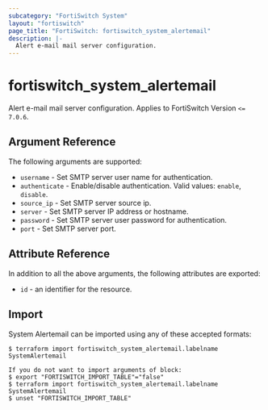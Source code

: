 ```yaml
---
subcategory: "FortiSwitch System"
layout: "fortiswitch"
page_title: "FortiSwitch: fortiswitch_system_alertemail"
description: |-
  Alert e-mail mail server configuration.
---
```


# fortiswitch_system_alertemail
Alert e-mail mail server configuration. Applies to FortiSwitch Version `<= 7.0.6`.

## Argument Reference

The following arguments are supported:

* `username` - Set SMTP server user name for authentication.
* `authenticate` - Enable/disable authentication. Valid values: `enable`, `disable`.
* `source_ip` - Set SMTP server source ip.
* `server` - Set SMTP server IP address or hostname.
* `password` - Set SMTP server user password for authentication.
* `port` - Set SMTP server port.


## Attribute Reference

In addition to all the above arguments, the following attributes are exported:
* `id` - an identifier for the resource.

## Import

System Alertemail can be imported using any of these accepted formats:
```
$ terraform import fortiswitch_system_alertemail.labelname SystemAlertemail

If you do not want to import arguments of block:
$ export "FORTISWITCH_IMPORT_TABLE"="false"
$ terraform import fortiswitch_system_alertemail.labelname SystemAlertemail
$ unset "FORTISWITCH_IMPORT_TABLE"
```
